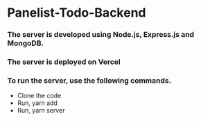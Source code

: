 # Panelist-Todo-Backend

### The server is developed using Node.js, Express.js and MongoDB.

### The server is deployed on Vercel

### To run the server, use the following commands.

* Clone the code
* Run, yarn add
* Run, yarn server
